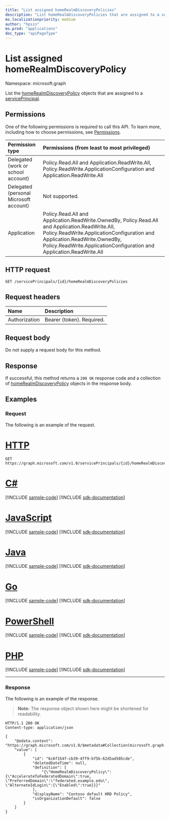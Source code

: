 ```yaml
---
title: "List assigned homeRealmDiscoveryPolicies"
description: "List homeRealmDiscoveryPolicies that are assigned to a service principal."
ms.localizationpriority: medium
author: "hpsin"
ms.prod: "applications"
doc_type: "apiPageType"
---
```


# List assigned homeRealmDiscoveryPolicy

Namespace: microsoft.graph



List the [homeRealmDiscoveryPolicy](../resources/homerealmdiscoverypolicy.md) objects that are assigned to a [servicePrincipal](../resources/serviceprincipal.md).

## Permissions

One of the following permissions is required to call this API. To learn more, including how to choose permissions, see [Permissions](/graph/permissions-reference).

| Permission type                        | Permissions (from least to most privileged) |
|:---------------------------------------|:--------------------------------------------|
| Delegated (work or school account)     | Policy.Read.All and Application.ReadWrite.All, Policy.ReadWrite.ApplicationConfiguration and Application.ReadWrite.All |
| Delegated (personal Microsoft account) | Not supported. |
| Application                            | Policy.Read.All and Application.ReadWrite.OwnedBy, Policy.Read.All and Application.ReadWrite.All, Policy.ReadWrite.ApplicationConfiguration and Application.ReadWrite.OwnedBy, Policy.ReadWrite.ApplicationConfiguration and Application.ReadWrite.All |

## HTTP request

<!-- { "blockType": "ignored" } -->

```http
GET /servicePrincipals/{id}/homeRealmDiscoveryPolicies
```

## Request headers

| Name          | Description   |
|:--------------|:--------------|
| Authorization | Bearer {token}. Required. |

## Request body

Do not supply a request body for this method.

## Response

If successful, this method returns a `200 OK` response code and a collection of [homeRealmDiscoveryPolicy](../resources/homerealmdiscoverypolicy.md) objects in the response body.

## Examples

### Request

The following is an example of the request.


# [HTTP](#tab/http)
<!-- {
  "blockType": "request",
  "name": "list_homerealmdiscoverypolicies_on_application"
}-->

```msgraph-interactive
GET https://graph.microsoft.com/v1.0/servicePrincipals/{id}/homeRealmDiscoveryPolicies
```

# [C#](#tab/csharp)
[!INCLUDE [sample-code](../includes/snippets/csharp/list-homerealmdiscoverypolicies-on-application-csharp-snippets.md)]
[!INCLUDE [sdk-documentation](../includes/snippets/snippets-sdk-documentation-link.md)]

# [JavaScript](#tab/javascript)
[!INCLUDE [sample-code](../includes/snippets/javascript/list-homerealmdiscoverypolicies-on-application-javascript-snippets.md)]
[!INCLUDE [sdk-documentation](../includes/snippets/snippets-sdk-documentation-link.md)]

# [Java](#tab/java)
[!INCLUDE [sample-code](../includes/snippets/java/list-homerealmdiscoverypolicies-on-application-java-snippets.md)]
[!INCLUDE [sdk-documentation](../includes/snippets/snippets-sdk-documentation-link.md)]

# [Go](#tab/go)
[!INCLUDE [sample-code](../includes/snippets/go/list-homerealmdiscoverypolicies-on-application-go-snippets.md)]
[!INCLUDE [sdk-documentation](../includes/snippets/snippets-sdk-documentation-link.md)]

# [PowerShell](#tab/powershell)
[!INCLUDE [sample-code](../includes/snippets/powershell/list-homerealmdiscoverypolicies-on-application-powershell-snippets.md)]
[!INCLUDE [sdk-documentation](../includes/snippets/snippets-sdk-documentation-link.md)]

# [PHP](#tab/php)
[!INCLUDE [sample-code](../includes/snippets/php/list-homerealmdiscoverypolicies-on-application-php-snippets.md)]
[!INCLUDE [sdk-documentation](../includes/snippets/snippets-sdk-documentation-link.md)]

---


### Response

The following is an example of the response.

> **Note:** The response object shown here might be shortened for readability.

<!-- {
  "blockType": "response",
  "truncated": true,
  "@odata.type": "microsoft.graph.homeRealmDiscoveryPolicy",
  "isCollection": true
} -->

```http
HTTP/1.1 200 OK
Content-type: application/json

{
    "@odata.context": "https://graph.microsoft.com/v1.0/$metadata#Collection(microsoft.graph.homeRealmDiscoveryPolicy)",
    "value": [
        {
            "id": "6c6f154f-cb39-4ff9-bf5b-62d5ad585cde",
            "deletedDateTime": null,
            "definition": [
                "{\"HomeRealmDiscoveryPolicy\":     {\"AccelerateToFederatedDomain\":true,      \"PreferredDomain\":\"federated.example.edu\",      \"AlternateIdLogin\":{\"Enabled\":true}}}"
            ],
            "displayName": "Contoso default HRD Policy",
            "isOrganizationDefault": false
        }
    ]
}
```

<!-- uuid: 16cd6b66-4b1a-43a1-adaf-3a886856ed98
2019-02-04 14:57:30 UTC -->
<!-- {
  "type": "#page.annotation",
  "description": "List assigned homeRealmDiscoveryPolicy",
  "keywords": "",
  "section": "documentation",
  "tocPath": ""
}-->

